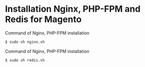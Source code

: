 # Installation Nginx, PHP-FPM and Redis for Magento

Command of Nginx, PHP-FPM installation
```sh
$ sudo sh nginx.sh
```

Command of Nginx, PHP-FPM installation 
```sh
$ sudo sh redis.sh
```
